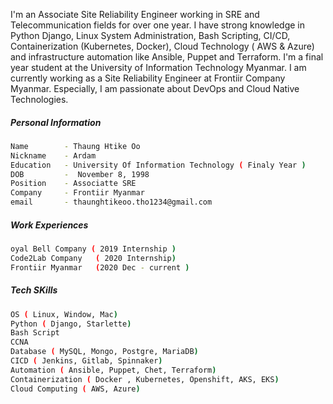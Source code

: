 <p>
I'm an Associate Site Reliability Engineer working in SRE and Telecommunication fields for over one year. I have strong knowledge in Python Django, Linux System Administration, Bash Scripting, CI/CD, Containerization (Kubernetes, Docker), Cloud Technology ( AWS & Azure) and infrastructure automation like Ansible, Puppet and Terraform. I'm a final year student at the University of Information Technology Myanmar. I am currently working as a Site Reliability Engineer at Frontiir Company Myanmar. Especially, I am passionate about DevOps and Cloud Native Technologies.
</p>

##### Personal Information
```bash
Name        - Thaung Htike Oo
Nickname    - Ardam
Education   - University Of Information Technology ( Finaly Year )
DOB         -  November 8, 1998 
Position    - Associatte SRE
Company     - Frontiir Myanmar
email       - thaunghtikeoo.tho1234@gmail.com
```

##### Work Experiences
```bash
oyal Bell Company ( 2019 Internship )
Code2Lab Company   ( 2020 Internship) 
Frontiir Myanmar   (2020 Dec - current )
```

##### Tech SKills
```bash
OS ( Linux, Window, Mac)
Python ( Django, Starlette)
Bash Script
CCNA
Database ( MySQL, Mongo, Postgre, MariaDB)
CICD ( Jenkins, Gitlab, Spinnaker)
Automation ( Ansible, Puppet, Chet, Terraform)
Containerization ( Docker , Kubernetes, Openshift, AKS, EKS)
Cloud Computing ( AWS, Azure)
```

